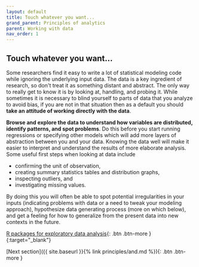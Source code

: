 ```yaml
---
layout: default
title: Touch whatever you want...
grand_parent: Principles of analytics
parent: Working with data
nav_order: 1
---
```


## Touch whatever you want...

Some researchers find it easy to write a lot of statistical modeling code while ignoring the underlying input data. The data is a key ingredient of research, so don't treat it as something distant and abstract. The only way to really get to know it is by looking at, handling, and probing it. While sometimes it is necessary to blind yourself to parts of data that you analyze to avoid bias, if you are not in that situation then as a default you should **take an attitude of working directly with the data**. 

**Browse and explore the data to understand how variables are distributed, identify patterns, and spot problems**. Do this before you start running regressions or specifying other models which will add more layers of abstraction between you and your data. Knowing the data well will make it easier to interpret and understand the results of more elaborate analysis. Some useful first steps when looking at data include 

- confirming the unit of observation, 
- creating summary statistics tables and distribution graphs, 
- inspecting outliers, and 
- investigating missing values.

By doing this you will often be able to spot potential irregularities in your inputs (indicating problems with data or a need to tweak your modeling approach), hypothesize data generating process (more on which below), and get a feeling for how to generalize from the present data into new contexts in the future.

[R packages for exploratory data analysis](https://arxiv.org/pdf/1904.02101.pdf){: .btn .btn-more }{:target="_blank"}


<span class="fs-8">
[Next section]({{ site.baseurl }}{% link principles/and.md %}){: .btn .btn-more }
</span>